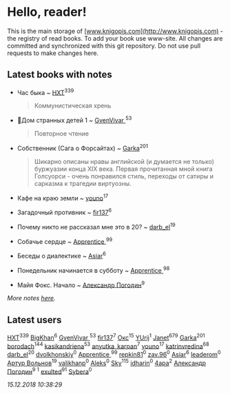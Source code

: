 # Hello, reader!
This is the main storage of [www.knigopis.com](http://www.knigopis.com) - the registry of read books.
To add your book use www-site. All changes are committed and synchronized with this git repository.
Do not use pull requests to make changes here.


## Latest books with notes
* Час быка ~ [HXT](users/100/100002563462782-facebook)<sup>339</sup>
    > Коммунистическая хрень

* 🔸️Дом странных детей 1 ~ [GvenVivar ](users/158/158266434925901-facebook)<sup>53</sup>
    > Повторное чтение

* Собственник (Сага о Форсайтах) ~ [Garka](users/115/115753719718250012620-google)<sup>201</sup>
    > Шикарно описаны нравы английской (и думается не только) буржуазии конца XIX века. Первая прочитанная мной книга Голсуорси - очень понравился стиль, переходы от сатиры и сарказма к трагедии виртуозны.

* Кафе на краю земли ~ [youno](users/302/302928912-vkontakte)<sup>17</sup>

* Загадочный противник ~ [fir137](users/176/176805114-yandex)<sup>6</sup>

* Почему никто не рассказал мне это в 20? ~ [darb_el](users/184/184135339-vkontakte)<sup>19</sup>

* Собачье сердце ~ [Apprentice ](users/528/52821952-vkontakte)<sup>99</sup>

* Беседы о диалектике ~ [Asiar](users/115/115902526849562271887-google)<sup>6</sup>

* Понедельник начинается в субботу ~ [Apprentice ](users/528/52821952-vkontakte)<sup>98</sup>

* Майя Фокс. Начало ~ [Александр Погодин](users/625/6259590452259030261-mailru)<sup>9</sup>


_More notes [here](latest_books_with_notes.md)._


## Latest users
[HXT](users/100/100002563462782-facebook)<sup>339</sup> 
[BigKhan](users/117/117259947-yandex)<sup>6</sup> 
[GvenVivar ](users/158/158266434925901-facebook)<sup>53</sup> 
[fir137](users/176/176805114-yandex)<sup>7</sup> 
[Окс](users/102/102536471289425216982-google)<sup>15</sup> 
[YUrij](users/108/108412189296732059814-google)<sup>1</sup> 
[Janet](users/108/108113656204404967440-google)<sup>679</sup> 
[Garka](users/115/115753719718250012620-google)<sup>201</sup> 
[borodach](users/157/15706320-vkontakte)<sup>144</sup> 
[kasikandriena](users/152/152488954-vkontakte)<sup>53</sup> 
[anyutka_karpan](users/597/59793548-vkontakte)<sup>7</sup> 
[youno](users/302/302928912-vkontakte)<sup>17</sup> 
[katrinvredina](users/233/2336755-vkontakte)<sup>68</sup> 
[darb_el](users/184/184135339-vkontakte)<sup>20</sup> 
[dvolkhonskiy](users/117/117662687202998325024-google)<sup>0</sup> 
[Apprentice ](users/528/52821952-vkontakte)<sup>99</sup> 
[repkin81](users/107/107838184695967300213-google)<sup>0</sup> 
[zav.96](users/180/180542392-vkontakte)<sup>0</sup> 
[Asiar](users/115/115902526849562271887-google)<sup>6</sup> 
[leaderom](users/450/45043410-vkontakte)<sup>0</sup> 
[Артур Вольнов](users/225/225880893-vkontakte)<sup>19</sup> 
[valikhanp](users/449/44904905-vkontakte)<sup>0</sup> 
[Aleks](users/483/48371894-vkontakte)<sup>0</sup> 
[Sky](users/118/118049897850017649660-google)<sup>115</sup> 
[idharin](users/207/20762954-vkontakte)<sup>0</sup> 
[4apa](users/117/117392596378069249667-google)<sup>2</sup> 
[Александр Погодин](users/625/6259590452259030261-mailru)<sup>9</sup> 
[](users/111/111832227548183917963-google)<sup>1</sup> 
[exulted](users/100/100599204551896265722-google)<sup>91</sup> 
[Sybera](users/106/106106657896266616567-google)<sup>0</sup> 


_15.12.2018 10:38:29_
